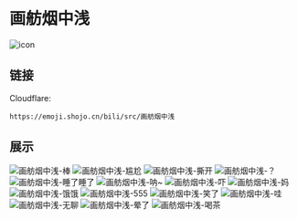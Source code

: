 # 画舫烟中浅
![icon](https://emoji.shojo.cn/bili/src/画舫烟中浅/icon.png)
## 链接
Cloudflare:
```
https://emoji.shojo.cn/bili/src/画舫烟中浅
```
## 展示
![画舫烟中浅-棒](https://emoji.shojo.cn/bili/src/画舫烟中浅/画舫烟中浅-棒.png)
![画舫烟中浅-尴尬](https://emoji.shojo.cn/bili/src/画舫烟中浅/画舫烟中浅-尴尬.png)
![画舫烟中浅-撕开](https://emoji.shojo.cn/bili/src/画舫烟中浅/画舫烟中浅-撕开.png)
![画舫烟中浅-？](https://emoji.shojo.cn/bili/src/画舫烟中浅/画舫烟中浅-？.png)
![画舫烟中浅-睡了睡了](https://emoji.shojo.cn/bili/src/画舫烟中浅/画舫烟中浅-睡了睡了.png)
![画舫烟中浅-呐~](https://emoji.shojo.cn/bili/src/画舫烟中浅/画舫烟中浅-呐~.png)
![画舫烟中浅-吓](https://emoji.shojo.cn/bili/src/画舫烟中浅/画舫烟中浅-吓.png)
![画舫烟中浅-妈](https://emoji.shojo.cn/bili/src/画舫烟中浅/画舫烟中浅-妈.png)
![画舫烟中浅-饿饿](https://emoji.shojo.cn/bili/src/画舫烟中浅/画舫烟中浅-饿饿.png)
![画舫烟中浅-555](https://emoji.shojo.cn/bili/src/画舫烟中浅/画舫烟中浅-555.png)
![画舫烟中浅-笑了](https://emoji.shojo.cn/bili/src/画舫烟中浅/画舫烟中浅-笑了.png)
![画舫烟中浅-哇](https://emoji.shojo.cn/bili/src/画舫烟中浅/画舫烟中浅-哇.png)
![画舫烟中浅-无聊](https://emoji.shojo.cn/bili/src/画舫烟中浅/画舫烟中浅-无聊.png)
![画舫烟中浅-晕了](https://emoji.shojo.cn/bili/src/画舫烟中浅/画舫烟中浅-晕了.png)
![画舫烟中浅-喝茶](https://emoji.shojo.cn/bili/src/画舫烟中浅/画舫烟中浅-喝茶.png)
